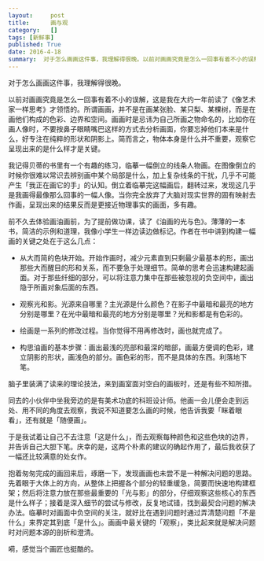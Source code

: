 ```yaml
---
layout:     post
title:      画与观
category:   []
tags: [新鲜事]
published: True
date: 2016-4-18
summary:  对于怎么画画这件事，我理解得很晚。以前对画画究竟是怎么一回事有着不小的误解，这是我在大约一年前读了《像艺术家一样思考》才领悟的。所谓画画，并不是在画某张脸、某只梨、某棵树，而是在画他们构成的色彩、边界和空间。画画时是忌讳为自己所画之物命名的，比如你在画人像时...
--- 
```


对于怎么画画这件事，我理解得很晚。 

以前对画画究竟是怎么一回事有着不小的误解，这是我在大约一年前读了《像艺术家一样思考》才领悟的。所谓画画，并不是在画某张脸、某只梨、某棵树，而是在画他们构成的色彩、边界和空间。画画时是忌讳为自己所画之物命名的，比如你在画人像时，不要按鼻子眼睛嘴巴这样的方式去分析画面，你要忘掉他们本来是什么，好专注在纯粹的形状和阴影上。简而言之，物体本身是什么并不重要，观察它呈现出来的是什么样才是关键。  
  
我记得贝蒂的书里有一个有趣的练习，临摹一幅倒立的线条人物画。在图像倒立的时候你很难以常识去辨别画中某个局部是什么，加上复杂线条的干扰，几乎不可能产生「我正在画它的手」的认知。倒立着临摹完这幅画后，翻转过来，发现这几乎是我画得最像那么回事的一幅人像。当你完全放弃了大脑对现实世界的固有映射去作画，呈现出来的结果反而是更接近物理事实的画面，多有趣。
  
前不久去体验画油画前，为了提前做功课，读了《油画的光与色》。薄薄的一本书，简洁的示例和道理，我像小学生一样边读边做标记。作者在书中讲到构建一幅画的关键之处在于这么几点：

- 从大而简的色块开始。开始作画时，减少元素直到只剩最少最基本的形，画出那些大而醒目的形和关系，而不要急于处理细节。简单的思考会迅速构建起画面。对于那些纤细的部分，可以将注意力集中在那些被忽视的负空间中，画出隐于所画对象后面的东西。

- 观察光和影。光源来自哪里？主光源是什么颜色？在影子中最暗和最亮的地方分别是哪里？在光中最暗和最亮的地方分别是哪里？光和影都是有色彩的。

- 绘画是一系列的修改过程。当你觉得不用再修改时，画也就完成了。

- 构思油画的基本步骤：画出最浅的亮部和最深的暗部，画最方便调的色彩，建立阴影的形状，画浅色的部分。画色彩的形，而不是具体的东西。利落地下笔。

脑子里装满了读来的理论技法，来到画室面对空白的画板时，还是有些不知所措。

同去的小伙伴中坐我旁边的是有美术功底的科班设计师。他画一会儿便会走到远处、用不同的角度去观察，我说不知道要怎么画的时候，他告诉我要「眯着眼看」，还有就是「随便画」。

于是我试着让自己不去注意「这是什么」，而去观察每种颜色和这些色块的边界，并告诉自己大胆下笔。庆幸的是，这两个朴素的建议的确起作用了，最后我收获了一幅还比较满意的处女作。

抱着匆匆完成的画回来后，琢磨一下，发现画画也未尝不是一种解决问题的思路。先着眼于大体上的方向，从整体上把握各个部分的轻重缓急，简要而快速地构建框架；然后将注意力放在那些最重要的「光与影」的部分，仔细观察这些核心的东西是什么样子；接着是深入细节的尝试与修改，反复地试错，找到最契合问题的解决办法。临摹时对画面中负空间的关注，就好比在遇到问题时通过弄清楚问题「不是什么」来界定其到底「是什么」。画画中最关键的「观察」，类比起来就是解决问题时对问题本源的剖析和澄清。

嗬，感觉当个画匠也挺酷的。